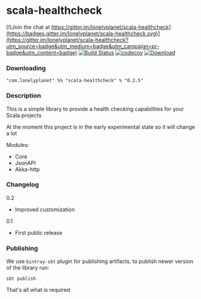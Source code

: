 # scala-healthcheck

[![Join the chat at https://gitter.im/lonelyplanet/scala-healthcheck](https://badges.gitter.im/lonelyplanet/scala-healthcheck.svg)](https://gitter.im/lonelyplanet/scala-healthcheck?utm_source=badge&utm_medium=badge&utm_campaign=pr-badge&utm_content=badge)
[![Build Status](https://travis-ci.org/lonelyplanet/scala-healthcheck.svg?branch=master)](https://travis-ci.org/lonelyplanet/scala-healthcheck)
[![codecov](https://codecov.io/gh/lonelyplanet/scala-healthcheck/branch/master/graph/badge.svg)](https://codecov.io/gh/lonelyplanet/scala-healthcheck)
[ ![Download](https://api.bintray.com/packages/lonelyplanet/maven/scala-healthcheck/images/download.svg) ](https://bintray.com/lonelyplanet/maven/scala-healthcheck/_latestVersion)

### Downloading

    "com.lonelyplanet" %% "scala-healthcheck" % "0.2.5"

### Description

This is a simple library to provide a health checking capabilities for your Scala projects

At the moment this project is in the early experimental state so it will change a lot

Modules:
* Core
* JsonAPI
* Akka-http

### Changelog

0.2
- Improved customization  

0.1
- First public release

### Publishing

We use `bintray-sbt` plugin for publishing artifacts, to publish newer version of the library run:
```
sbt publish
```

That's all what is required
